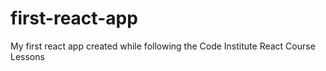 # first-react-app
My first react app created while following the Code Institute React Course Lessons
